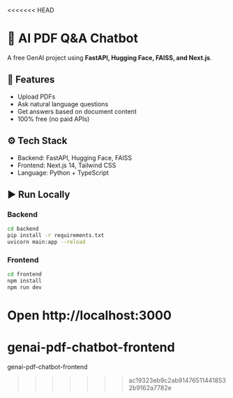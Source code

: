 <<<<<<< HEAD
# 📄 AI PDF Q&A Chatbot

A free GenAI project using **FastAPI, Hugging Face, FAISS, and Next.js**.

## 🚀 Features
- Upload PDFs
- Ask natural language questions
- Get answers based on document content
- 100% free (no paid APIs)

## ⚙️ Tech Stack
- Backend: FastAPI, Hugging Face, FAISS
- Frontend: Next.js 14, Tailwind CSS
- Language: Python + TypeScript

## ▶️ Run Locally

### Backend
```bash
cd backend
pip install -r requirements.txt
uvicorn main:app --reload
```

### Frontend
```bash
cd frontend
npm install
npm run dev
```

Open http://localhost:3000
=======
# genai-pdf-chatbot-frontend
genai-pdf-chatbot-frontend
>>>>>>> ac19323eb9c2ab914765114418532b9162a7782e
